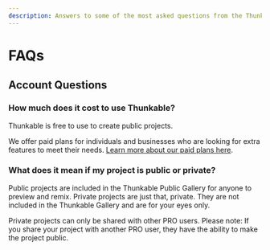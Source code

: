 ```yaml
---
description: Answers to some of the most asked questions from the Thunkable community
---
```


# FAQs

## **Account Questions**

### **How much does it cost to use Thunkable?**

Thunkable is free to use to create public projects.

We offer paid plans for individuals and businesses who are looking for extra features to meet their needs. [Learn more about our paid plans here](https://thunkable.com/#/pricing).

### **What does it mean if my project is public or private?**

Public projects are included in the Thunkable Public Gallery for anyone to preview and remix. Private projects are just that, private. They are not included in the Thunkable Gallery and are for your eyes only.

Private projects can only be shared with other PRO users. Please note: If you share your project with another PRO user, they have the ability to make the project public.

